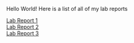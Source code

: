 Hello World! Here is a list of all of my lab reports 

[Lab Report 1](https://rjvillareal1107.github.io/cse15l-lab-reports/LabReport1) <br>
[Lab Report 2](https://rjvillareal1107.github.io/cse15l-lab-reports/LabReport2) <br> 
[Lab Report 3](https://github.com/rjvillareal1107/cse15l-lab-reports/blob/main/LabReport3.md)<br>
